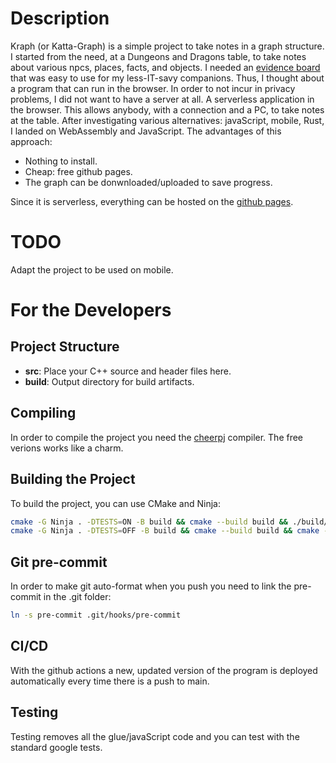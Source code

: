 # Description

Kraph (or Katta-Graph) is a simple project to take notes in a graph structure. I started from the need, at a Dungeons and Dragons table, to take notes about various npcs, places, facts, and objects. I needed an [evidence board](https://en.wikipedia.org/wiki/Evidence_board) that was easy to use for my less-IT-savy companions. Thus, I thought about a program that can run in the browser. In order to not incur in privacy problems, I did not want to have a server at all. A serverless application in the browser. This allows anybody, with a connection and a PC, to take notes at the table. After investigating various alternatives: javaScript, mobile, Rust, I landed on WebAssembly and JavaScript. The advantages of this approach:

- Nothing to install. 
- Cheap: free github pages.
- The graph can be donwnloaded/uploaded to save progress.

Since it is serverless, everything can be hosted on the [github pages](https://cattabiani.github.io/kraph/).

# TODO

Adapt the project to be used on mobile.

# For the Developers

## Project Structure

- **src**: Place your C++ source and header files here.
- **build**: Output directory for build artifacts.

## Compiling

In order to compile the project you need the [cheerpj](https://cheerpj.com/) compiler. The free verions works like a charm.

## Building the Project

To build the project, you can use CMake and Ninja:

```bash
cmake -G Ninja . -DTESTS=ON -B build && cmake --build build && ./build/tests
cmake -G Ninja . -DTESTS=OFF -B build && cmake --build build && cmake --install build && python3 -m http.server
```

## Git pre-commit

In order to make git auto-format when you push you need to link the pre-commit in the .git folder:

```bash
ln -s pre-commit .git/hooks/pre-commit
```

## CI/CD

With the github actions a new, updated version of the program is deployed automatically every time there is a push to main.

## Testing

Testing removes all the glue/javaScript code and you can test with the standard google tests.

